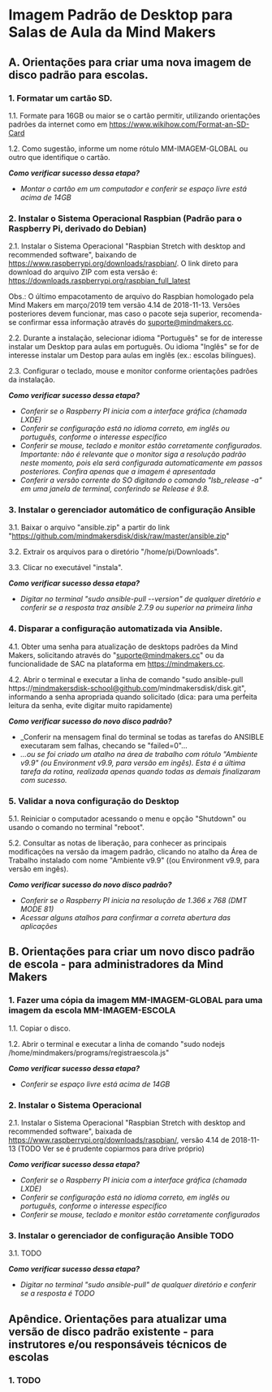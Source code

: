 # Imagem Padrão de Desktop para Salas de Aula da Mind Makers

## A. Orientações para criar uma nova imagem de disco padrão para escolas.

### 1. Formatar um cartão SD.

1.1. Formate para 16GB ou maior se o cartão permitir, utilizando orientações padrões da internet como em https://www.wikihow.com/Format-an-SD-Card

1.2. Como sugestão, informe um nome rótulo MM-IMAGEM-GLOBAL ou outro que identifique o cartão.

_**Como verificar sucesso dessa etapa?**_ 
- _Montar o cartão em um computador e conferir se espaço livre está acima de 14GB_

### 2. Instalar o Sistema Operacional Raspbian (Padrão para o Raspberry Pi, derivado do Debian)

2.1. Instalar o Sistema Operacional "Raspbian Stretch with desktop and recommended software", baixando de https://www.raspberrypi.org/downloads/raspbian/. O link direto para download do arquivo ZIP com esta versão é: https://downloads.raspberrypi.org/raspbian_full_latest

Obs.: O último empacotamento de arquivo do Raspbian homologado pela Mind Makers em março/2019 tem versão 4.14 de 2018-11-13. Versões posteriores devem funcionar, mas caso o pacote seja superior, recomenda-se confirmar essa informação através do suporte@mindmakers.cc.

2.2. Durante a instalação, selecionar idioma "Português" se for de interesse instalar um Desktop para aulas em português. Ou idioma "Inglês" se for de interesse instalar um Destop para aulas em inglês (ex.: escolas bilíngues).

2.3. Configurar o teclado, mouse e monitor conforme orientações padrões da instalação. 

_**Como verificar sucesso dessa etapa?**_ 
- _Conferir se o Raspberry PI inicia com a interface gráfica (chamada LXDE)_
- _Conferir se configuração está no idioma correto, em inglês ou português, conforme o interesse específico_
- _Conferir se mouse, teclado e monitor estão corretamente configurados. Importante: não é relevante que o monitor siga a resolução padrão neste momento, pois ela será configurada automaticamente em passos posteriores. Confira apenas que a imagem é apresentada_
- _Conferir a versão corrente do SO digitando o comando "lsb_release -a" em uma janela de terminal, conferindo se Release é 9.8._

### 3. Instalar o gerenciador automático de configuração Ansible

3.1. Baixar o arquivo "ansible.zip" a partir do link "https://github.com/mindmakersdisk/disk/raw/master/ansible.zip"

3.2. Extrair os arquivos para o diretório "/home/pi/Downloads".

3.3. Clicar no executável "instala".

_**Como verificar sucesso dessa etapa?**_ 
- _Digitar no terminal "sudo ansible-pull --version" de qualquer diretório e conferir se a resposta traz ansible 2.7.9 ou superior na primeira linha_

### 4. Disparar a configuração automatizada via Ansible.

4.1. Obter uma senha para atualização de desktops padrões da Mind Makers, solicitando através do "suporte@mindmakers.cc" ou da funcionalidade de SAC na plataforma em https://mindmakers.cc.

4.2. Abrir o terminal e executar a linha de comando "sudo ansible-pull https://mindmakersdisk-school@github.com/mindmakersdisk/disk.git", informando a senha apropriada quando solicitado (dica: para uma perfeita leitura da senha, evite digitar muito rapidamente)

_**Como verificar sucesso do novo disco padrão?**_ 
- _Conferir na mensagem final do terminal se todas as tarefas do ANSIBLE executaram sem falhas, checando se "failed=0"...
- _...ou se foi criado um atalho na área de trabalho com rótulo "Ambiente v9.9" (ou Environment v9.9, para versão em ingês). Esta é a última tarefa da rotina, realizada apenas quando todas as demais finalizaram com sucesso._ 

### 5. Validar a nova configuração do Desktop

5.1. Reiniciar o computador acessando o menu e opção "Shutdown" ou usando o comando no terminal "reboot".

5.2. Consultar as notas de liberação, para conhecer as principais modificações na versão da imagem padrão, clicando no atalho da Área de Trabalho instalado com nome "Ambiente v9.9" ((ou Environment v9.9, para versão em ingês).

_**Como verificar sucesso do novo disco padrão?**_ 
- _Conferir se o Raspberry PI inicia na resolução de 1.366 x 768 (DMT MODE 81)_
- _Acessar alguns atalhos para confirmar a correta abertura das aplicações_

## B. Orientações para criar um novo disco padrão de escola - para administradores da Mind Makers

### 1. Fazer uma cópia da imagem MM-IMAGEM-GLOBAL para uma imagem da escola MM-IMAGEM-ESCOLA 

1.1. Copiar o disco.

1.2. Abrir o terminal e executar a linha de comando "sudo nodejs /home/mindmakers/programs/registraescola.js"



_**Como verificar sucesso dessa etapa?**_ 
- _Conferir se espaço livre está acima de 14GB_

### 2. Instalar o Sistema Operacional

2.1. Instalar o Sistema Operacional "Raspbian Stretch with desktop and recommended software", baixada de https://www.raspberrypi.org/downloads/raspbian/, versão 4.14 de 2018-11-13 (TODO Ver se é prudente copiarmos para drive próprio)

_**Como verificar sucesso dessa etapa?**_ 
- _Conferir se o Raspberry PI inicia com a interface gráfica (chamada LXDE)_
- _Conferir se configuração está no idioma correto, em inglês ou português, conforme o interesse específico_
- _Conferir se mouse, teclado e monitor estão corretamente configurados_

### 3. Instalar o gerenciador de configuração Ansible TODO

3.1. TODO

_**Como verificar sucesso dessa etapa?**_ 
- _Digitar no terminal "sudo ansible-pull" de qualquer diretório e conferir se a resposta é TODO_

## Apêndice. Orientações para atualizar uma versão de disco padrão existente - para instrutores e/ou responsáveis técnicos de escolas

### 1. TODO

